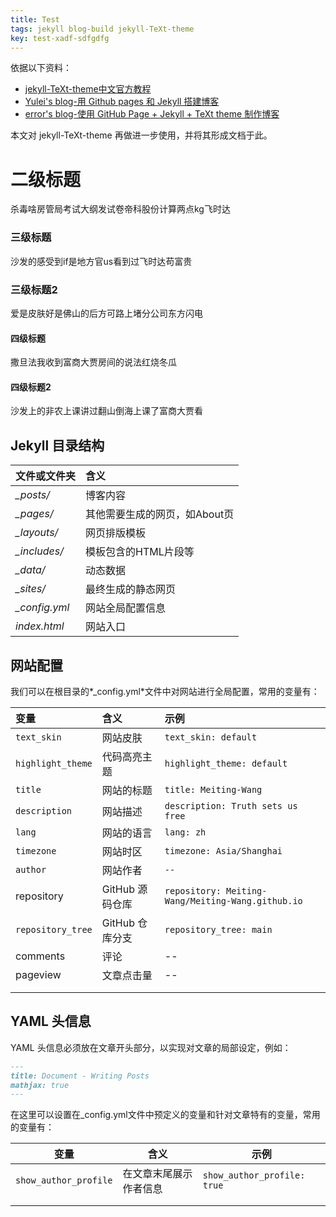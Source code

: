 ```yaml
---
title: Test
tags: jekyll blog-build jekyll-TeXt-theme
key: test-xadf-sdfgdfg
---
```


依据以下资料：

- [jekyll-TeXt-theme中文官方教程](https://kitian616.github.io/jekyll-TeXt-theme/docs/zh/quick-start)
- [Yulei's blog-用 Github pages 和 Jekyll 搭建博客](https://yuleii.github.io/2020/06/09/build-blog-with-github-pages-and-jekyll.html)
- [error's blog-使用 GitHub Page + Jekyll + TeXt theme 制作博客](https://zhuanlan.zhihu.com/p/385384830)

本文对 jekyll-TeXt-theme 再做进一步使用，并将其形成文档于此。

<!--more-->

# 二级标题

杀毒啥房管局考试大纲发试卷帝科股份计算两点kg飞时达

### 三级标题

沙发的感受到if是地方官us看到过飞时达苟富贵

### 三级标题2

爱是皮肤好是佛山的后方可路上堵分公司东方闪电

#### 四级标题

撒旦法我收到富商大贾房间的说法红烧冬瓜

#### 四级标题2

沙发上的非农上课讲过翻山倒海上课了富商大贾看









## Jekyll 目录结构

| 文件或文件夹  | 含义                          |
| :------------ | :---------------------------- |
| *_posts/*     | 博客内容                      |
| *_pages/*     | 其他需要生成的网页，如About页 |
| *_layouts/*   | 网页排版模板                  |
| *_includes/*  | 模板包含的HTML片段等          |
| *_data/*      | 动态数据                      |
| *_sites/*     | 最终生成的静态网页            |
| *_config.yml* | 网站全局配置信息              |
| *index.html*  | 网站入口                      |

## 网站配置

我们可以在根目录的*_config.yml*文件中对网站进行全局配置，常用的变量有：

| 变量              | 含义            | 示例                                              |
| :---------------- | :-------------- | :------------------------------------------------ |
| `text_skin`       | 网站皮肤        | `text_skin: default`                              |
| `highlight_theme` | 代码高亮主题    | `highlight_theme: default`                        |
| `title`           | 网站的标题      | `title: Meiting-Wang`                             |
| `description`     | 网站描述        | `description: Truth sets us free`                 |
| `lang`            | 网站的语言      | `lang: zh`                                        |
| `timezone`        | 网站时区        | `timezone: Asia/Shanghai`                         |
| `author`          | 网站作者        | `--`                                              |
| repository        | GitHub 源码仓库 | `repository: Meiting-Wang/Meiting-Wang.github.io` |
| `repository_tree` | GitHub 仓库分支 | `repository_tree: main`                           |
| comments          | 评论            | --                                                |
| pageview          | 文章点击量      | --                                                |
|                   |                 |                                                   |
|                   |                 |                                                   |

## YAML 头信息

YAML 头信息必须放在文章开头部分，以实现对文章的局部设定，例如：

```markdown
---
title: Document - Writing Posts
mathjax: true
---
```

在这里可以设置在_config.yml文件中预定义的变量和针对文章特有的变量，常用的变量有：

| 变量                  | 含义                   | 示例                        |
| --------------------- | ---------------------- | --------------------------- |
| `show_author_profile` | 在文章末尾展示作者信息 | `show_author_profile: true` |
|                       |                        |                             |
|                       |                        |                             |

